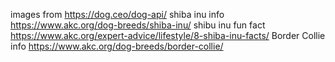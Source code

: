 images from https://dog.ceo/dog-api/ 
shiba inu  info https://www.akc.org/dog-breeds/shiba-inu/
shibu inu fun fact https://www.akc.org/expert-advice/lifestyle/8-shiba-inu-facts/
Border Collie info https://www.akc.org/dog-breeds/border-collie/
